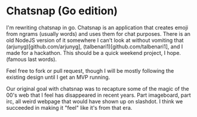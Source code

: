 Chatsnap (Go edition)
=====================

I'm rewriting chatsnap in go. Chatsnap is an application that creates emoji from ngrams (usually words) and uses them for chat purposes.
There is an old NodeJS version of it somewhere I can't look at without vomiting that (arjunyg)[github.com/arjunyg], (talbenari1)[github.com/talbenari1], and I made for a hackathon. 
This should be a quick weekend project, I hope. (famous last words).

Feel free to fork or pull request, though I will be mostly following the existing design until I get an MVP running.

Our original goal with chatsnap was to recapture some of the magic of the 00's web that I feel has disappeared in recent years. 
Part imageboard, part irc, all weird webpage that would have shown up on slashdot.
I think we succeeded in making it "feel" like it's from that era.
